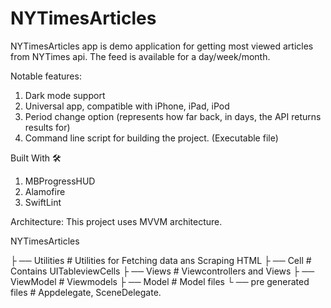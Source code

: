 # NYTimesArticles

NYTimesArticles app is demo application for getting most viewed articles from NYTimes api. The feed is available for a day/week/month.

Notable features:
1. Dark mode support
2. Universal app, compatible with iPhone, iPad, iPod
3. Period change option (represents how far back, in days, the API returns results for)
4. Command line script for building the project. (Executable file)

Built With 🛠
1. MBProgressHUD
2. Alamofire
3. SwiftLint

Architecture:
This project uses MVVM architecture.

NYTimesArticles

├ ── Utilities           # Utilities for Fetching data ans Scraping HTML
├ ── Cell                # Contains UITableviewCells
├ ── Views               # Viewcontrollers and Views
├ ── ViewModel           # Viewmodels
├ ── Model               # Model files
└ ── pre generated files # Appdelegate, SceneDelegate.
